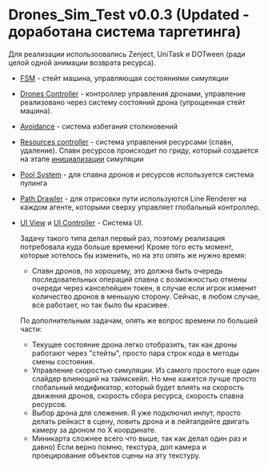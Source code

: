 # Drones_Sim_Test v0.0.3 (Updated - доработана система таргетинга)

Для реализации использоовались Zenject, UniTask и DOTween (ради целой одной анимации возврата ресурса).
- [FSM](https://github.com/SotegPublic/Drones_Sim_Test/tree/main/Assets/Scripts/Infrastructure/GameStateMachine) - стейт машина, управляющая состояниями симуляции
- [Drones Controller](https://github.com/SotegPublic/Drones_Sim_Test/blob/main/Assets/Scripts/Drones/DronesController.cs) - контроллер управления дронами, управление реализовано через систему состояний дрона (упрощенная стейт машина).
- [Avoidance](https://github.com/SotegPublic/Drones_Sim_Test/blob/main/Assets/Scripts/Drones/DronesAvoidanceSystem.cs) - система избегания столкновений
- [Resources controller](https://github.com/SotegPublic/Drones_Sim_Test/blob/main/Assets/Scripts/ResourcesFolder/ResourcesController.cs) - система управления ресурсами (спавн, удаление). Спавн ресурсов происходит по гриду, который создается на этапе [инициализации](https://github.com/SotegPublic/Drones_Sim_Test/blob/main/Assets/Scripts/Infrastructure/GameStateMachine/States/GamePreparationState.cs) симуляции
- [Pool System](https://github.com/SotegPublic/Drones_Sim_Test/tree/main/Assets/Scripts/Infrastructure/Pool) - для спавна дронов и ресурсов используется система пулинга
- [Path Drawler](https://github.com/SotegPublic/Drones_Sim_Test/blob/main/Assets/Scripts/Drones/DrawDronePathController.cs) - для отрисовки пути используются Line Renderer на каждом агенте, которыми сверху управляет глобальный контроллер.
- [UI View](https://github.com/SotegPublic/Drones_Sim_Test/blob/main/Assets/Scripts/UI/Views/MainUIView.cs) и [UI Controller](https://github.com/SotegPublic/Drones_Sim_Test/blob/main/Assets/Scripts/UI/Controllers/MainUIController.cs) - Система UI.

  Задачу такого типа делал первый раз, поэтому реализация потребовала куда больше времени) Кроме того есть момент, которые хотелось бы изменить, но на это опять же нужно время:
  - Спавн дронов, по хорошему, это должна быть очередь последовательных операций спавна с возможностью отмены очереди через канселейшен токен, в случае если игрок изменит количество дронов в меньшую сторону. Сейчас, в любом случае, все работает, но так было бы красивее.
 
  По дополнительным задачам, опять же вопрос времени по большей части:
  - Текущее состояние дрона легко отобразить, так как дроны работают через "стейты", просто пара строк кода в методы смены состояния.
  - Управление скоростью симуляции. Из самого простого еще один слайдер влияющий на таймскейл. Но мне кажется лучше просто глобальный модификатор, который будет влиять на скорость движения дронов, скорость сбора ресурса, скорость спавна ресурсов.
  - Выбор дрона для слежения. Я уже подключил инпут, просто делать рейкаст в сцену, ловить дрона и в лейтапдейте двигать камеру за дроном по X координате.
  - Миникарта сложнее всего что выше, так как делал один раз и давно) Если верно помню, текстура, доп камера и проецирование объектов сцены на эту текстуру.
